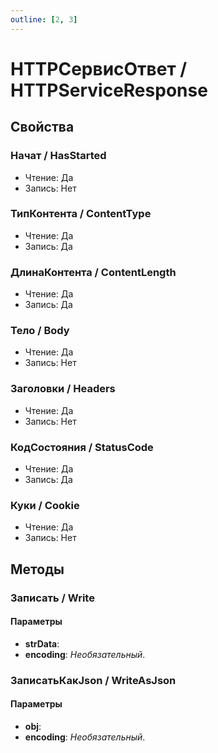 ```yaml
---
outline: [2, 3]
---
```


# HTTPСервисОтвет / HTTPServiceResponse


## Свойства


### Начат / HasStarted

* Чтение: Да
* Запись: Нет

### ТипКонтента / ContentType

* Чтение: Да
* Запись: Да

### ДлинаКонтента / ContentLength

* Чтение: Да
* Запись: Да

### Тело / Body

* Чтение: Да
* Запись: Нет

### Заголовки / Headers

* Чтение: Да
* Запись: Нет

### КодСостояния / StatusCode

* Чтение: Да
* Запись: Да

### Куки / Cookie

* Чтение: Да
* Запись: Нет

## Методы


### Записать / Write


#### Параметры

* **strData**: 
* **encoding**:  *Необязательный*. 

### ЗаписатьКакJson / WriteAsJson


#### Параметры

* **obj**: 
* **encoding**:  *Необязательный*. 
